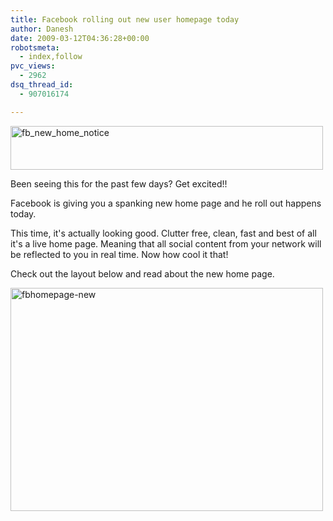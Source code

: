 ```yaml
---
title: Facebook rolling out new user homepage today
author: Danesh
date: 2009-03-12T04:36:28+00:00
robotsmeta:
  - index,follow
pvc_views:
  - 2962
dsq_thread_id:
  - 907016174

---
```

<img loading="lazy" class="alignnone size-medium wp-image-1303" title="fb_new_home_notice" src="/wp-content/uploads/2009/03/fb_new_home_notice-500x70.png" alt="fb_new_home_notice" width="500" height="70" srcset="/wp-content/uploads/2009/03/fb_new_home_notice-500x70.png 500w, /wp-content/uploads/2009/03/fb_new_home_notice.png 625w" sizes="(max-width: 500px) 100vw, 500px" />

Been seeing this for the past few days? Get excited!!

Facebook is giving you a spanking new home page and he roll out happens today.

This time, it's actually looking good. Clutter free, clean, fast and best of all it's a live home page. Meaning that all social content from your network will be reflected to you in real time. Now how cool it that!

Check out the layout below and read about the new home page.

<img loading="lazy" class="alignnone size-medium wp-image-1302" title="fbhomepage-new" src="/wp-content/uploads/2009/03/fbhomepage-new-500x357.gif" alt="fbhomepage-new" width="500" height="357" srcset="/wp-content/uploads/2009/03/fbhomepage-new-500x357.gif 500w, /wp-content/uploads/2009/03/fbhomepage-new.gif 590w" sizes="(max-width: 500px) 100vw, 500px" />